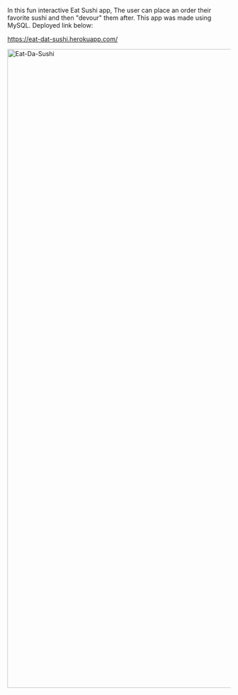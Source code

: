 In this fun interactive Eat Sushi app, The user can place an order their favorite sushi and then "devour" them after. This app was made using MySQL.
Deployed link below:

https://eat-dat-sushi.herokuapp.com/

<img width="1440" alt="Eat-Da-Sushi" src="https://user-images.githubusercontent.com/60153876/77691228-eb253980-6f7a-11ea-8ec8-3e8747ede79d.png">

